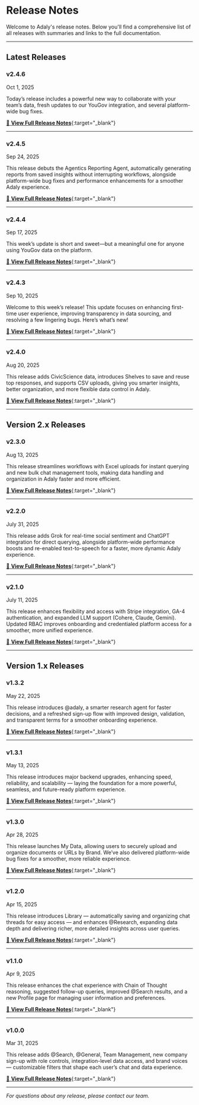 # Release Notes

Welcome to Adaly's release notes. Below you'll find a comprehensive list of all releases with summaries and links to the full documentation.

---

## Latest Releases

### v2.4.6
Oct 1, 2025


Today’s release includes a powerful new way to collaborate with your team’s data, fresh updates to our YouGov integration, and several platform-wide bug fixes.

[📄 **View Full Release Notes**](release-notes-files/v2.4.6.pdf){:target="_blank"}

---

### v2.4.5
Sep 24, 2025


This release debuts the Agentics Reporting Agent, automatically generating reports from saved insights without interrupting workflows, alongside platform-wide bug fixes and performance enhancements for a smoother Adaly experience.

[📄 **View Full Release Notes**](release-notes-files/v2.4.5.pdf){:target="_blank"}

---

### v2.4.4
Sep 17, 2025


This week’s update is short and sweet—but a meaningful one for anyone using YouGov data on the platform.

[📄 **View Full Release Notes**](release-notes-files/v2.4.4.pdf){:target="_blank"}

---

### v2.4.3
Sep 10, 2025


Welcome to this week’s release! This update focuses on enhancing first-time user experience, improving transparency in data sourcing, and resolving a few lingering bugs. Here’s what’s new!

[📄 **View Full Release Notes**](release-notes-files/v2.4.3.pdf){:target="_blank"}

---

### v2.4.0
Aug 20, 2025

This release adds CivicScience data, introduces Shelves to save and reuse top responses, and supports CSV uploads, giving you smarter insights, better organization, and more flexible data control in Adaly.

[📄 **View Full Release Notes**](release-notes-files/v2.4.0.pdf){:target="_blank"}

---

## Version 2.x Releases

### v2.3.0
Aug 13, 2025


This release streamlines workflows with Excel uploads for instant querying and new bulk chat management tools, making data handling and organization in Adaly faster and more efficient.

[📄 **View Full Release Notes**](release-notes-files/v2.3.0.pdf){:target="_blank"}

---

### v2.2.0
July 31, 2025


This release adds Grok for real-time social sentiment and ChatGPT integration for direct querying, alongside platform-wide performance boosts and re-enabled text-to-speech for a faster, more dynamic Adaly experience.

[📄 **View Full Release Notes**](release-notes-files/v2.2.0.pdf){:target="_blank"}

---

### v2.1.0
July 11, 2025


This release enhances flexibility and access with Stripe integration, GA-4 authentication, and expanded LLM support (Cohere, Claude, Gemini). Updated RBAC improves onboarding and credentialed platform access for a smoother, more unified experience.

[📄 **View Full Release Notes**](release-notes-files/v2.1.0.pdf){:target="_blank"}

---

## Version 1.x Releases

### v1.3.2
May 22, 2025


This release introduces @adaly, a smarter research agent for faster decisions, and a refreshed sign-up flow with improved design, validation, and transparent terms for a smoother onboarding experience.

[📄 **View Full Release Notes**](release-notes-files/v1.3.2.pdf){:target="_blank"}

---

### v1.3.1
May 13, 2025


This release introduces major backend upgrades, enhancing speed, reliability, and scalability — laying the foundation for a more powerful, seamless, and future-ready platform experience.

[📄 **View Full Release Notes**](release-notes-files/v1.3.1.pdf){:target="_blank"}

---

### v1.3.0
Apr 28, 2025


This release launches My Data, allowing users to securely upload and organize documents or URLs by Brand. We’ve also delivered platform-wide bug fixes for a smoother, more reliable experience.

[📄 **View Full Release Notes**](release-notes-files/v1.3.0.pdf){:target="_blank"}

---

### v1.2.0
Apr 15, 2025


This release introduces Library — automatically saving and organizing chat threads for easy access — and enhances @Research, expanding data depth and delivering richer, more detailed insights across user queries.

[📄 **View Full Release Notes**](release-notes-files/v1.2.0.pdf){:target="_blank"}

---

### v1.1.0
Apr 9, 2025


This release enhances the chat experience with Chain of Thought reasoning, suggested follow-up queries, improved @Search results, and a new Profile page for managing user information and preferences.

[📄 **View Full Release Notes**](release-notes-files/v1.1.0.pdf){:target="_blank"}

---

### v1.0.0
Mar 31, 2025


This release adds @Search, @General, Team Management, new company sign-up with role controls, integration-level data access, and brand voices — customizable filters that shape each user’s chat and data experience.

[📄 **View Full Release Notes**](release-notes-files/v1.0.0.pdf){:target="_blank"}

---

*For questions about any release, please contact our team.*
